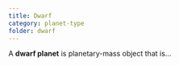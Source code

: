 ```yaml
---
title: Dwarf
category: planet-type
folder: dwarf
---
```


A **dwarf planet** is planetary-mass object that is...